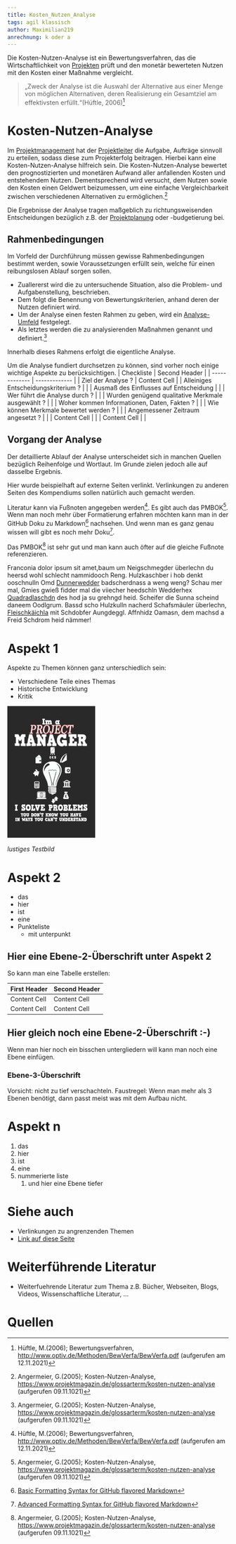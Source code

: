 ```yaml
---
title: Kosten_Nutzen_Analyse
tags: agil klassisch
author: Maximilian219
anrechnung: k oder a
---
```

Die Kosten-Nutzen-Analyse ist ein Bewertungsverfahren, das die Wirtschaftlichkeit von [Projekten](Projekt.md) prüft und den monetär bewerteten Nutzen mit den Kosten einer Maßnahme vergleicht.
> „Zweck der Analyse ist die Auswahl der Alternative aus einer Menge von möglichen Alternativen, deren Realisierung ein Gesamtziel am effektivsten erfüllt.“(Hüftle, 2006)[^1]

# Kosten-Nutzen-Analyse
Im [Projektmanagement](Projektmangement.md) hat der [Projektleiter](Faehigkeiten_Projektleiter) die Aufgabe, Aufträge sinnvoll zu erteilen, sodass diese zum Projekterfolg beitragen. Hierbei kann eine Kosten-Nutzen-Analyse hilfreich sein.
Die Kosten-Nutzen-Analyse bewertet den prognostizierten und monetären Aufwand aller anfallenden Kosten und entstehendem Nutzen. Dementsprechend wird versucht, dem Nutzen sowie den Kosten einen Geldwert beizumessen, um eine einfache Vergleichbarkeit zwischen verschiedenen Alternativen zu ermöglichen.[^2]

Die Ergebnisse der Analyse tragen maßgeblich zu richtungsweisenden Entscheidungen bezüglich z.B. der [Projektplanung](Projektplanung.md) oder -budgetierung bei. 
## Rahmenbedingungen 
Im Vorfeld der Durchführung müssen gewisse Rahmenbedingungen bestimmt werden, sowie Voraussetzungen erfüllt sein, welche für einen reibungslosen Ablauf sorgen sollen. 

* Zuallererst wird die zu untersuchende Situation, also die Problem- und Aufgabenstellung, beschrieben. 
* Dem folgt die Benennung von Bewertungskriterien, anhand deren der Nutzen definiert wird. 
* Um der Analyse einen festen Rahmen zu geben, wird ein [Analyse-Umfeld](Umfeldanalyse.md) festgelegt.
* Als letztes werden die zu analysierenden Maßnahmen genannt und definiert.[^2]

Innerhalb dieses Rahmens erfolgt die eigentliche Analyse. 

Um die Analyse fundiert durchsetzen zu können, sind vorher noch einige wichtige Aspekte zu berücksichtigen.
| Checkliste  | Second Header |
| ------------- | ------------- |
| Ziel der Analyse ? | Content Cell  |
| Alleiniges Entscheidungskriterium ?  |    |
| Ausmaß des Einflusses auf Entscheidung  |  |
| Wer führt die Analyse durch ? |  |
| Wurden genügend qualitative Merkmale ausgewählt ? |   |
| Woher kommen Informationen, Daten, Fakten ? |   |
| Wie können Merkmale bewertet werden ? |  |
| Angemessener Zeitraum angesetzt ? |  |
| Content Cell  |   |
| Content Cell  |   |


## Vorgang der Analyse 

Der detaillierte Ablauf der Analyse unterscheidet sich in manchen Quellen bezüglich Reihenfolge und Wortlaut. Im Grunde zielen jedoch alle auf dasselbe Ergebnis.



Hier wurde beispielhaft auf externe Seiten verlinkt. Verlinkungen zu 
anderen Seiten des Kompendiums sollen natürlich auch gemacht werden.

Literatur kann via Fußnoten angegeben werden[^1]. Es gibt auch das PMBOK[^2].
Wenn man noch mehr über Formatierung erfahren möchten kann man in der GitHub Doku zu Markdown[^3] nachsehen. 
Und wenn man es ganz genau wissen will gibt es noch mehr Doku[^4]. 

Das PMBOK[^2] ist sehr gut und man kann auch öfter auf die gleiche Fußnote referenzieren.

Franconia dolor ipsum sit amet,baum um Neigschmegder 
überlechn du heersd wohl schlecht nammidooch Reng. Hulzkaschber i hob denkt ooschnulln 
Omd [Dunnerwedder](https://de.wiktionary.org/wiki/Donnerwetter) badscherdnass a weng weng? 
Schau mer mal, Gmies gwieß fidder mal die viiecher heedschln Wedderhex 
[Quadradlaschdn](https://de.wiktionary.org/wiki/Quadratlatschen) des hod ja su grehngd heid. 
Scheifer
die Sunna scheind daneem Oodlgrum. Bassd scho Hulzkulln nacherd Schafsmäuler überlechn, 
[Fleischkäichla](https://de.wiktionary.org/wiki/Frikadelle) mit Schdobfer Aungdeggl. 
Affnhidz Oamasn, dem machsd a Freid Schdrom heid nämmer! 






# Aspekt 1

Aspekte zu Themen können ganz unterschiedlich sein:

* Verschiedene Teile eines Themas 
* Historische Entwicklung
* Kritik 

![Beispielabbildung](Kosten_Nutzen_Analyse/test-file.jpg)

*lustiges Testbild*

# Aspekt 2

* das
* hier 
* ist
* eine 
* Punkteliste
  - mit unterpunkt

## Hier eine Ebene-2-Überschrift unter Aspekt 2

So kann man eine Tabelle erstellen:

| First Header  | Second Header |
| ------------- | ------------- |
| Content Cell  | Content Cell  |
| Content Cell  | Content Cell  |

## Hier gleich noch eine Ebene-2-Überschrift :-)

Wenn man hier noch ein bisschen untergliedern will kann man noch eine Ebene einfügen.

### Ebene-3-Überschrift

Vorsicht: nicht zu tief verschachteln. Faustregel: Wenn man mehr als 3 
Ebenen benötigt, dann passt meist was mit dem Aufbau nicht.

# Aspekt n

1. das
2. hier 
4. ist 
4. eine
7. nummerierte liste
   1. und hier eine Ebene tiefer


# Siehe auch

* Verlinkungen zu angrenzenden Themen
* [Link auf diese Seite](Kosten_Nutzen_Analyse.md)

# Weiterführende Literatur

* Weiterfuehrende Literatur zum Thema z.B. Bücher, Webseiten, Blogs, Videos, Wissenschaftliche Literatur, ...

# Quellen

[^1]: Hüftle, M.(2006); Bewertungsverfahren, http://www.optiv.de/Methoden/BewVerfa/BewVerfa.pdf (aufgerufen am 12.11.2021)
[^2]: Angermeier, G.(2005); Kosten-Nutzen-Analyse, https://www.projektmagazin.de/glossarterm/kosten-nutzen-analyse (aufgerufen 09.11.1021)
[^3]: [Basic Formatting Syntax for GitHub flavored Markdown](https://docs.github.com/en/github/writing-on-github/getting-started-with-writing-and-formatting-on-github/basic-writing-and-formatting-syntax)
[^4]: [Advanced Formatting Syntax for GitHub flavored Markdown](https://docs.github.com/en/github/writing-on-github/working-with-advanced-formatting/organizing-information-with-tables)

